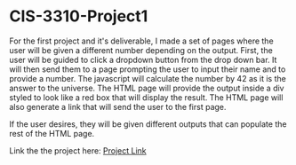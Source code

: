 # CIS-3310-Project1

For the first project and it's deliverable, I made a set of pages where the user will be given a different number depending on the output. First, the user will be guided to click a dropdown button from the drop down bar. It will then send them to a page prompting the user to input their name and to provide a number. The javascript will calculate the number by 42 as it is the answer to the universe. The HTML page will provide the output inside a div styled to look like a red box that will display the result. The HTML page will also generate a link that will send the user to the first page. 

If the user desires, they will be given different outputs that can populate the rest of the HTML page. 

Link the the project here: [Project Link](https://github.com/tekkyboy/CIS-3310-Project1/blob/main/Project1-Folder/index.html)
